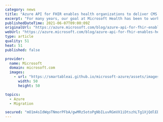 ```yaml
---
category: news
title: "Azure API for FHIR enables health organizations to deliver CMS Patient Access and Provider Directory APIs  "
excerpt: "For many years, our goal at Microsoft Health has been to work alongside our customers to make health data more accessible, scalable, and to empower them to do more with their data. We understood that in order to truly harness the power of data in the health industry, not only must this data be interoperable"
publishedDateTime: 2021-06-07T09:00:09Z
originalUrl: "https://azure.microsoft.com/blog/azure-api-for-fhir-enables-health-organizations-to-deliver-cms-patient-access-and-provider-directory-apis/"
webUrl: "https://azure.microsoft.com/blog/azure-api-for-fhir-enables-health-organizations-to-deliver-cms-patient-access-and-provider-directory-apis/"
type: article
quality: 51
heat: 51
published: false

provider:
  name: Microsoft
  domain: microsoft.com
  images:
    - url: "https://smartableai.github.io/microsoft-azure/assets/images/organizations/microsoft.com-50x50.jpg"
      width: 50
      height: 50

topics:
  - Azure
  - Migration

secured: "mO1m4sIdWqoTNmorPFbA/gwMRz5otoPgNbILuvRGmVX1iDtszhLTg1XjQdlEDJHwgrrJN2YBqmtJU08QDeuWxQ9ds1UR8u6QNpDVBfWADz5XrA5DNeZq20qSsU2fg7zKgFmSprmKpxc2lQRSRI+tAG/acX5LLSCmJViN45x0L25az85Q/m8mYsh496VhVLuIuOg6AULfc3/+c1XO11q5SrIjNHDzjHc2uOe2XWCf4JeMAIcKgcaUqIOLOZ8df/QZNq7TDDweID/tSbsE8dXfQ0bWwddXuDv6af3zlikenEgNwL2RcSKni7Pv4qyuf3qL2Lf9NFLjuVyKk1MS+SJZeyQlBL6YP3T7ytHCsR3F1WU=;tWNdo04tN7XmfZDKqclCmg=="
---
```


